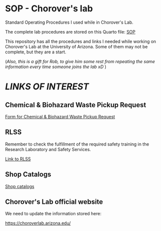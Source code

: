 # **SOP - Chorover's lab**

Standard Operating Procedures I used while in Chorover's Lab.

The complete lab procedures are stored on this Quarto file: [SOP](https://github.com/xenidegracia/sop_chorover_lab/blob/main/SOP.html)

This repository has all the procedures and links I needed while working on Chorover's Lab at the University of Arizona. Some of them may not be complete, but they are a start.

(*Also, this is a gift for Rob, to give him some rest from repeating the same information every time someone joins the lab xD* )

# ***LINKS OF INTEREST***

## **Chemical & Biohazard Waste Pickup Request**

[Form for Chemical & Biohazard Waste Pickup Request](https://risk.arizona.edu/forms/chemical-waste-pickup)

## **RLSS**

Remember to check the fulfillment of the required safety training in the Research Laboratory and Safety Services.

[Link to RLSS](https://rlss.arizona.edu/services/protected/index.xhtml)

## **Shop Catalogs**

[Shop catalogs](https://financials.uaccess.arizona.edu/kfs/b2b.do?methodToCall=shopCatalogs)

## **Chorover's Lab official website**

We need to update the information stored here:

<https://choroverlab.arizona.edu/>

